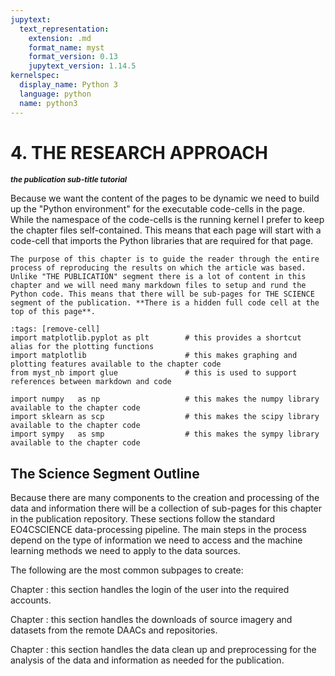 ```yaml
---
jupytext:
  text_representation:
    extension: .md
    format_name: myst
    format_version: 0.13
    jupytext_version: 1.14.5
kernelspec:
  display_name: Python 3
  language: python
  name: python3
---
```


# 4. THE RESEARCH APPROACH

<span style="font-size:12;font-weight:bold;font-style:italic;">the publication sub-title tutorial</style> 

Because we want the content of the pages to be dynamic we need to build up the "Python environment" for the executable code-cells in the page. While the namespace of the code-cells is the running kernel I prefer to keep the chapter files self-contained. This means that  each page will start with a code-cell that imports the Python libraries that are required for that page.

```{tip}
The purpose of this chapter is to guide the reader through the entire process of reproducing the results on which the article was based. Unlike "THE PUBLICATION" segment there is a lot of content in this chapter and we will need many markdown files to setup and rund the Python code. This means that there will be sub-pages for THE SCIENCE segment of the publication. **There is a hidden full code cell at the top of this page**. 
```

```{code-cell}
:tags: [remove-cell]
import matplotlib.pyplot as plt        # this provides a shortcut alias for the plotting functions
import matplotlib                      # this makes graphing and plotting features available to the chapter code
from myst_nb import glue               # this is used to support references between markdown and code

import numpy   as np                   # this makes the numpy library available to the chapter code
import sklearn as scp                  # this makes the scipy library available to the chapter code
import sympy   as smp                  # this makes the sympy library available to the chapter code
```

## The Science Segment Outline

Because there are many components to the creation and processing of the data and information there will be a collection of sub-pages for this chapter in the publication repository. These sections follow the standard EO4CSCIENCE data-processing pipeline. The main steps in the process depend on the type of information we need to access and the machine learning methods we need to apply to the data sources. 

The following are the most common subpages to create:

Chapter [](./141_account_management)
: this section handles the login of the user into the required accounts.

Chapter [](./142_data_extraction)
: this section handles the downloads of source imagery and datasets from the remote DAACs and repositories.

Chapter [](./143_data_cleansing)
: this section handles the data clean up and preprocessing for the analysis of the data and information as needed for the publication.